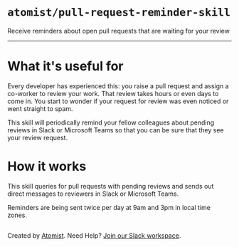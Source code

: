 # `atomist/pull-request-reminder-skill`

<!---atomist-skill-description:start--->

Receive reminders about open pull requests that are waiting for your review

<!---atomist-skill-description:end--->

---

<!---atomist-skill-readme:start--->

# What it's useful for

Every developer has experienced this: you raise a pull request and
assign a co-worker to review your work. That review takes hours or
even days to come in. You start to wonder if your request for
review was even noticed or went straight to spam.

This skill will periodically remind your fellow colleagues about
pending reviews in Slack or Microsoft Teams so that you can be
sure that they see your review request.

# How it works

This skill queries for pull requests with pending reviews and sends
out direct messages to reviewers in Slack or Microsoft Teams.

Reminders are being sent twice per day at 9am and 3pm in local
time zones.

## <!---atomist-skill-readme:end--->

Created by [Atomist][atomist].
Need Help? [Join our Slack workspace][slack].

[atomist]: https://atomist.com/ "Atomist - How Teams Deliver Software"
[slack]: https://join.atomist.com/ "Atomist Community Slack"
